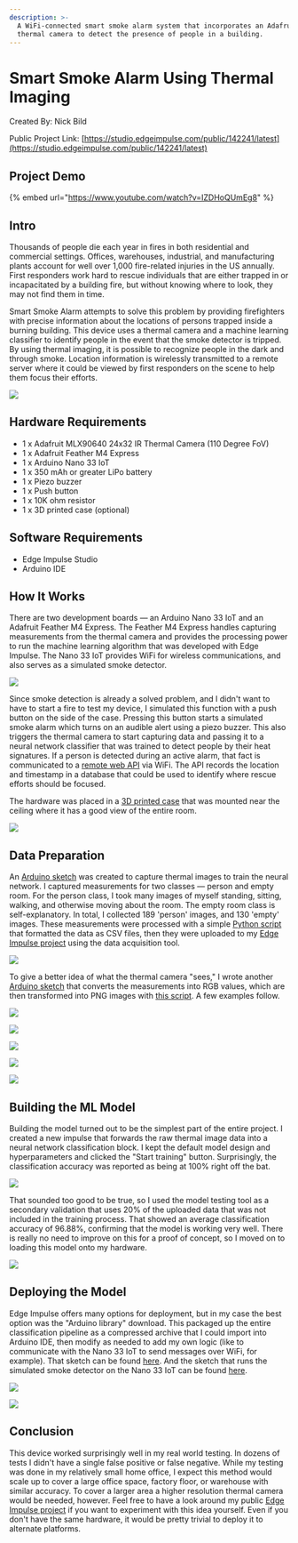 ```yaml
---
description: >-
  A WiFi-connected smart smoke alarm system that incorporates an Adafruit IR
  thermal camera to detect the presence of people in a building.
---
```


# Smart Smoke Alarm Using Thermal Imaging

Created By: Nick Bild

Public Project Link: [https://studio.edgeimpulse.com/public/142241/latest](https://studio.edgeimpulse.com/public/142241/latest)

## Project Demo

{% embed url="https://www.youtube.com/watch?v=IZDHoQUmEg8" %}

## Intro

Thousands of people die each year in fires in both residential and commercial settings. Offices, warehouses, industrial, and manufacturing plants account for well over 1,000 fire-related injuries in the US annually. First responders work hard to rescue individuals that are either trapped in or incapacitated by a building fire, but without knowing where to look, they may not find them in time.

Smart Smoke Alarm attempts to solve this problem by providing firefighters with precise information about the locations of persons trapped inside a burning building. This device uses a thermal camera and a machine learning classifier to identify people in the event that the smoke detector is tripped. By using thermal imaging, it is possible to recognize people in the dark and through smoke. Location information is wirelessly transmitted to a remote server where it could be viewed by first responders on the scene to help them focus their efforts.

![](https://raw.githubusercontent.com/nickbild/smart\_smoke\_alarm/main/media/assembly\_case\_close\_annotated\_sm.jpg)

## Hardware Requirements

* 1 x Adafruit MLX90640 24x32 IR Thermal Camera (110 Degree FoV)
* 1 x Adafruit Feather M4 Express
* 1 x Arduino Nano 33 IoT
* 1 x 350 mAh or greater LiPo battery
* 1 x Piezo buzzer
* 1 x Push button
* 1 x 10K ohm resistor
* 1 x 3D printed case (optional)

## Software Requirements

* Edge Impulse Studio
* Arduino IDE

## How It Works

There are two development boards — an Arduino Nano 33 IoT and an Adafruit Feather M4 Express. The Feather M4 Express handles capturing measurements from the thermal camera and provides the processing power to run the machine learning algorithm that was developed with Edge Impulse. The Nano 33 IoT provides WiFi for wireless communications, and also serves as a simulated smoke detector.

![](https://raw.githubusercontent.com/nickbild/smart\_smoke\_alarm/main/media/assembly\_boards\_sm.jpg)

Since smoke detection is already a solved problem, and I didn't want to have to start a fire to test my device, I simulated this function with a push button on the side of the case. Pressing this button starts a simulated smoke alarm which turns on an audible alert using a piezo buzzer. This also triggers the thermal camera to start capturing data and passing it to a neural network classifier that was trained to detect people by their heat signatures. If a person is detected during an active alarm, that fact is communicated to a [remote web API](https://github.com/nickbild/smart\_smoke\_alarm/blob/main/alarm\_api.py) via WiFi. The API records the location and timestamp in a database that could be used to identify where rescue efforts should be focused.

The hardware was placed in a [3D printed case](https://github.com/nickbild/smart\_smoke\_alarm/blob/main/case.stl) that was mounted near the ceiling where it has a good view of the entire room.

![](https://raw.githubusercontent.com/nickbild/smart\_smoke\_alarm/main/media/assembly\_case\_close\_sm.jpg)

## Data Preparation

An [Arduino sketch](https://github.com/nickbild/smart\_smoke\_alarm/tree/main/smoke\_detector\_data\_collection) was created to capture thermal images to train the neural network. I captured measurements for two classes — person and empty room. For the person class, I took many images of myself standing, sitting, walking, and otherwise moving about the room. The empty room class is self-explanatory. In total, I collected 189 'person' images, and 130 'empty' images. These measurements were processed with a simple [Python script](https://github.com/nickbild/smart\_smoke\_alarm/blob/main/parse\_training\_data.py) that formatted the data as CSV files, then they were uploaded to my [Edge Impulse project](https://studio.edgeimpulse.com/public/142241/latest) using the data acquisition tool.

![](../.gitbook/assets/smart-smoke-alarm/ei\_data\_sm.jpg)

To give a better idea of what the thermal camera "sees," I wrote another [Arduino sketch](https://github.com/nickbild/smart\_smoke\_alarm/tree/main/smoke\_detector\_rgb) that converts the measurements into RGB values, which are then transformed into PNG images with [this script](https://github.com/nickbild/smart\_smoke\_alarm/blob/main/rgb2png.py). A few examples follow.

![](../.gitbook/assets/smart-smoke-alarm/me\_standing2\_lg.jpg)

![](../.gitbook/assets/smart-smoke-alarm/me\_standing\_lg.jpg)

![](../.gitbook/assets/smart-smoke-alarm/me\_working\_at\_desk\_lg.jpg)

![](../.gitbook/assets/smart-smoke-alarm/me\_sitting\_lg.jpg)

![](../.gitbook/assets/smart-smoke-alarm/me\_bending\_down\_lg.jpg)

## Building the ML Model

Building the model turned out to be the simplest part of the entire project. I created a new impulse that forwards the raw thermal image data into a neural network classification block. I kept the default model design and hyperparameters and clicked the "Start training" button. Surprisingly, the classification accuracy was reported as being at 100% right off the bat.

![](../.gitbook/assets/smart-smoke-alarm/ei\_nn\_sm.jpg)

That sounded too good to be true, so I used the model testing tool as a secondary validation that uses 20% of the uploaded data that was not included in the training process. That showed an average classification accuracy of 96.88%, confirming that the model is working very well. There is really no need to improve on this for a proof of concept, so I moved on to loading this model onto my hardware.

![](../.gitbook/assets/smart-smoke-alarm/ei\_model\_testing\_sm.jpg)

## Deploying the Model

Edge Impulse offers many options for deployment, but in my case the best option was the "Arduino library" download. This packaged up the entire classification pipeline as a compressed archive that I could import into Arduino IDE, then modify as needed to add my own logic (like to communicate with the Nano 33 IoT to send messages over WiFi, for example). That sketch can be found [here](https://github.com/nickbild/smart\_smoke\_alarm/tree/main/smoke\_detector\_ei). And the sketch that runs the simulated smoke detector on the Nano 33 IoT can be found [here](https://github.com/nickbild/smart\_smoke\_alarm/tree/main/smoke\_detector\_companion).

![](https://raw.githubusercontent.com/nickbild/smart\_smoke\_alarm/main/media/installed\_off\_sm.jpg)

![](https://raw.githubusercontent.com/nickbild/smart\_smoke\_alarm/main/media/installed\_off\_distance\_sm.jpg)

## Conclusion

This device worked surprisingly well in my real world testing. In dozens of tests I didn't have a single false positive or false negative. While my testing was done in my relatively small home office, I expect this method would scale up to cover a large office space, factory floor, or warehouse with similar accuracy. To cover a larger area a higher resolution thermal camera would be needed, however. Feel free to have a look around my public [Edge Impulse project](https://studio.edgeimpulse.com/public/142241/latest) if you want to experiment with this idea yourself. Even if you don't have the same hardware, it would be pretty trivial to deploy it to alternate platforms.
